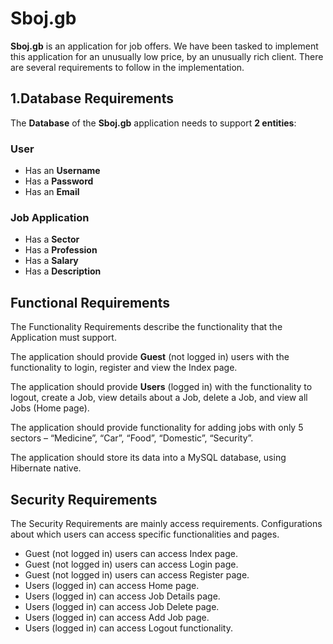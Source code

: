 # Sboj.gb
**Sboj.gb** is an application for job offers. We have been tasked to implement this application for an unusually low price, by an unusually rich client. There are several requirements to follow in the implementation.
## 1.Database Requirements
The **Database** of the **Sboj.gb** application needs to support **2 entities**:
### User
* Has an **Username**
* Has a **Password**
* Has an **Email**
### Job Application
* Has a **Sector**
* Has a **Profession**
* Has a **Salary**
* Has a **Description**

## Functional Requirements
The Functionality Requirements describe the functionality that the Application must support.

The application should provide **Guest** (not logged in) users with the functionality to login, register and view the Index page.

The application should provide **Users** (logged in) with the functionality to logout, create a Job, view details about a Job, delete a Job, and view all Jobs (Home page).

The application should provide functionality for adding jobs with only 5 sectors – “Medicine”, “Car”, “Food”, “Domestic”, “Security”.

The application should store its data into a MySQL database, using Hibernate native.

## Security Requirements
The Security Requirements are mainly access requirements. Configurations about which users can access specific functionalities and pages.
* Guest (not logged in) users can access Index page.
* Guest (not logged in) users can access Login page.
* Guest (not logged in) users can access Register page.
* Users (logged in) can access Home page.
* Users (logged in) can access Job Details page.
* Users (logged in) can access Job Delete page.
* Users (logged in) can access Add Job page.
* Users (logged in) can access Logout functionality.
